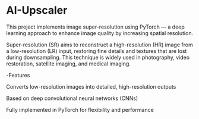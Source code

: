 ﻿# AI-Upscaler

This project implements image super-resolution using PyTorch — a deep learning approach to enhance image quality by increasing spatial resolution.


Super-resolution (SR) aims to reconstruct a high-resolution (HR) image from a low-resolution (LR) input, restoring fine details and textures that are lost during downsampling. This technique is widely used in photography, video restoration, satellite imaging, and medical imaging.

  -Features

 Converts low-resolution images into detailed, high-resolution outputs

 Based on deep convolutional neural networks (CNNs)

 Fully implemented in PyTorch for flexibility and performance

